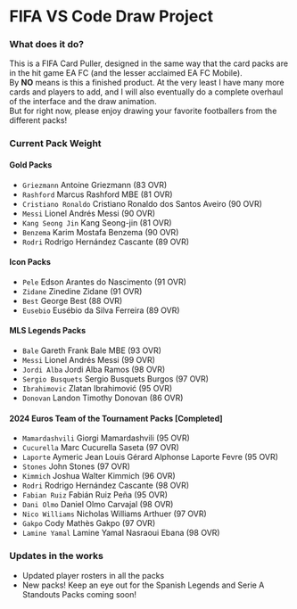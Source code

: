 # FIFA VS Code Draw Project

### What does it do?
This is a FIFA Card Puller, designed in the same way that the card packs are in the hit game EA FC (and the lesser acclaimed EA FC Mobile). <br />
By **NO** means is this a finished product. At the very least I have many more cards and players to add, and I will also eventually do a complete overhaul of the interface and the draw animation.<br />
But for right now, please enjoy drawing your favorite footballers from the different packs!

### Current Pack Weight
#### Gold Packs
- `Griezmann` Antoine Griezmann (83 OVR)
- `Rashford` Marcus Rashford MBE (81 OVR)
- `Cristiano Ronaldo` Cristiano Ronaldo dos Santos Aveiro (90 OVR)
- `Messi` Lionel Andrés Messi (90 OVR)
- `Kang Seong Jin` Kang Seong-jin (81 OVR)
- `Benzema` Karim Mostafa Benzema (90 OVR)
- `Rodri` Rodrigo Hernández Cascante (89 OVR)
#### Icon Packs
- `Pele` Edson Arantes do Nascimento (91 OVR)
- `Zidane` Zinedine Zidane (91 OVR)
- `Best` George Best (88 OVR)
- `Eusebio` Eusébio da Silva Ferreira (89 OVR)
#### MLS Legends Packs
- `Bale` Gareth Frank Bale MBE (93 OVR)
- `Messi` Lionel Andrés Messi (99 OVR)
- `Jordi Alba` Jordi Alba Ramos (98 OVR)
- `Sergio Busquets` Sergio Busquets Burgos (97 OVR)
- `Ibrahimovic` Zlatan Ibrahimović (95 OVR)
- `Donovan` Landon Timothy Donovan (86 OVR)
#### 2024 Euros Team of the Tournament Packs [Completed]
- `Mamardashvili` Giorgi Mamardashvili (95 OVR)
- `Cucurella` Marc Cucurella Saseta (97 OVR)
- `Laporte` Aymeric Jean Louis Gérard Alphonse Laporte Fevre (95 OVR)
- `Stones` John Stones (97 OVR)
- `Kimmich` Joshua Walter Kimmich (96 OVR)
- `Rodri` Rodrigo Hernández Cascante (98 OVR)
- `Fabian Ruiz` Fabián Ruiz Peña (95 OVR)
- `Dani Olmo` Daniel Olmo Carvajal (98 OVR)
- `Nico Williams` Nicholas Williams Arthuer (97 OVR)
- `Gakpo` Cody Mathès Gakpo (97 OVR)
- `Lamine Yamal` Lamine Yamal Nasraoui Ebana (98 OVR)

### Updates in the works
- Updated player rosters in all the packs
- New packs! Keep an eye out for the Spanish Legends and Serie A Standouts Packs coming soon!
